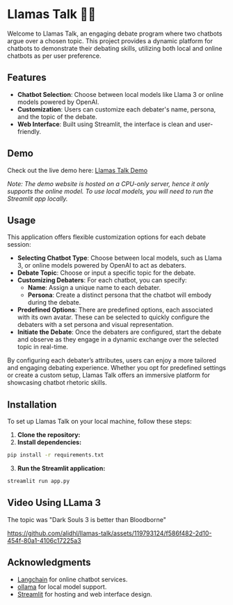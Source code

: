 # Llamas Talk 🦙💬

Welcome to Llamas Talk, an engaging debate program where two chatbots argue over a chosen topic. This project provides a dynamic platform for chatbots to demonstrate their debating skills, utilizing both local and online chatbots as per user preference.

## Features

- **Chatbot Selection**: Choose between local models like Llama 3 or online models powered by OpenAI.
- **Customization**: Users can customize each debater's name, persona, and the topic of the debate.
- **Web Interface**: Built using Streamlit, the interface is clean and user-friendly.

## Demo

Check out the live demo here: [Llamas Talk Demo](https://llamas-talk.streamlit.app/)

*Note: The demo website is hosted on a CPU-only server, hence it only supports the online model. To use local models, you will need to run the Streamlit app locally.*

## Usage

This application offers flexible customization options for each debate session:

- **Selecting Chatbot Type**: Choose between local models, such as Llama 3, or online models powered by OpenAI to act as debaters.
- **Debate Topic**: Choose or input a specific topic for the debate.
- **Customizing Debaters**: For each chatbot, you can specify:
  - **Name**: Assign a unique name to each debater.
  - **Persona**: Create a distinct persona that the chatbot will embody during the debate.
- **Predefined Options**: There are predefined options, each associated with its own avatar. These can be selected to quickly configure the debaters with a set persona and visual representation.
- **Initiate the Debate**: Once the debaters are configured, start the debate and observe as they engage in a dynamic exchange over the selected topic in real-time.

By configuring each debater’s attributes, users can enjoy a more tailored and engaging debating experience. Whether you opt for predefined settings or create a custom setup, Llamas Talk offers an immersive platform for showcasing chatbot rhetoric skills.
  
## Installation

To set up Llamas Talk on your local machine, follow these steps:
1. **Clone the repository:** 
2. **Install dependencies:**
```bash
pip install -r requirements.txt
```
3. **Run the Streamlit application:**
```bash
streamlit run app.py
```
## Video Using LLama 3
The topic was "Dark Souls 3 is better than Bloodborne"

https://github.com/alidhl/llamas-talk/assets/119793124/f586f482-2d10-454f-80a1-4106c17225a3


## Acknowledgments

- [Langchain](https://langchain.com/) for online chatbot services.
- [ollama](https://ollama.com/) for local model support.
- [Streamlit](https://streamlit.io/) for hosting and web interface design.
